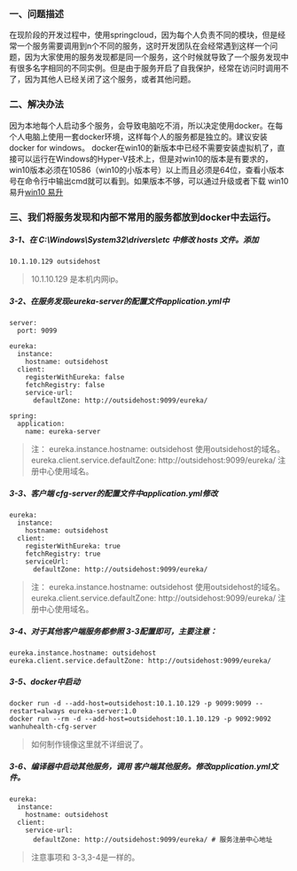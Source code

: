 ### 一、问题描述
在现阶段的开发过程中，使用springcloud，因为每个人负责不同的模块，但是经常一个服务需要调用到n个不同的服务，这时开发团队在会经常遇到这样一个问题，因为大家使用的服务发现都是同一个服务，这个时候就导致了一个服务发现中有很多名字相同的不同实例。但是由于服务开启了自我保护，经常在访问时调用不了，因为其他人已经关闭了这个服务，或者其他问题。

### 二、解决办法
因为本地每个人启动多个服务，会导致电脑吃不消，所以决定使用docker。在每个人电脑上使用一套docker环境，这样每个人的服务都是独立的。建议安装docker for windows。
docker在win10的新版本中已经不需要安装虚拟机了，直接可以运行在Windows的Hyper-V技术上，但是对win10的版本是有要求的，win10版本必须在10586（win10的小版本号）以上而且必须是64位，查看小版本号在命令行中输出cmd就可以看到。如果版本不够，可以通过升级或者下载 win10 易升[win10 易升](https://download.microsoft.com/download/0/4/7/047889D0-578C-4A44-A38F-7F30A6CB3809/current-version/Windows10Upgrade9252.exe)

### 三、我们将服务发现和内部不常用的服务都放到docker中去运行。
##### 3-1、在 C:\Windows\System32\drivers\etc 中修改 hosts 文件。添加
```
10.1.10.129 outsidehost
```
> 10.1.10.129 是本机内网ip。

##### 3-2、在服务发现eureka-server的配置文件application.yml中
```
server:
  port: 9099

eureka:
  instance:
    hostname: outsidehost
  client:
    registerWithEureka: false
    fetchRegistry: false
    service-url:
      defaultZone: http://outsidehost:9099/eureka/

spring:
  application:
    name: eureka-server	
```
>注： eureka.instance.hostname: outsidehost    使用outsidehost的域名。
eureka.client.service.defaultZone: http://outsidehost:9099/eureka/ 注册中心使用域名。

##### 3-3、客户端 cfg-server的配置文件中application.yml修改
```
eureka:
  instance:
    hostname: outsidehost
  client:
    registerWithEureka: true
    fetchRegistry: true
    serviceUrl:
      defaultZone: http://outsidehost:9099/eureka/
```
>注： eureka.instance.hostname: outsidehost    使用outsidehost的域名。
eureka.client.service.defaultZone: http://outsidehost:9099/eureka/ 注册中心使用域名。

##### 3-4、对于其他客户端服务都参照 3-3配置即可，主要注意：
```
eureka.instance.hostname: outsidehost
eureka.client.service.defaultZone: http://outsidehost:9099/eureka/ 
```

##### 3-5、docker中启动
```
docker run -d --add-host=outsidehost:10.1.10.129 -p 9099:9099 --restart=always eureka-server:1.0
docker run --rm -d --add-host=outsidehost:10.1.10.129 -p 9092:9092 wanhuhealth-cfg-server
```
> 如何制作镜像这里就不详细说了。

##### 3-6、编译器中启动其他服务，调用 客户端其他服务。修改application.yml文件。
```
eureka:
  instance:
    hostname: outsidehost
  client:
    service-url:
      defaultZone: http://outsidehost:9099/eureka/ # 服务注册中心地址
```
> 注意事项和 3-3,3-4是一样的。